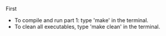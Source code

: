 First
- To compile and run part 1: type 'make' in the terminal. 
- To clean all executables, type 'make clean' in the terminal.
